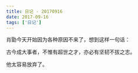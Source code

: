 ```yaml
---
title: 日记 - 20170916
date: 2017-09-16
tags: ['日记']
---
```


肖勖今天开始因为各种原因不来了，想到这样一句话：

古今成大事者，不惟有超世之才，亦必有坚韧不拔之志。

他太容易放弃了。
